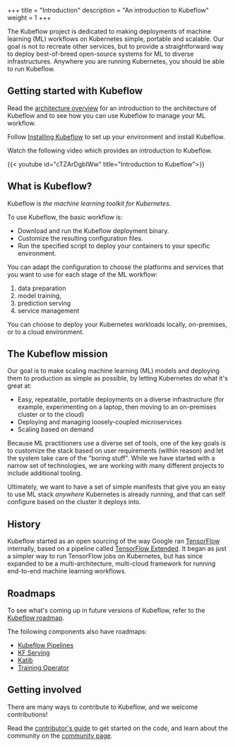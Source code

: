 +++
title = "Introduction"
description = "An introduction to Kubeflow"
weight = 1
+++

The Kubeflow project is dedicated to making deployments of machine learning (ML)
workflows on Kubernetes simple, portable and scalable. Our goal is not to
recreate other services, but to provide a straightforward way to deploy
best-of-breed open-source systems for ML to diverse infrastructures. Anywhere
you are running Kubernetes, you should be able to run Kubeflow.

## Getting started with Kubeflow

Read the [architecture overview](/docs/started/architecture/) for an
introduction to the architecture of Kubeflow and to see how you can use Kubeflow
to manage your ML workflow.

Follow [Installing Kubeflow](/docs/started/installing-kubeflow/) to set up
your environment and install Kubeflow.

Watch the following video which provides an introduction to Kubeflow.

{{< youtube id="cTZArDgbIWw" title="Introduction to Kubeflow">}}

## What is Kubeflow?

Kubeflow is _the machine learning toolkit for Kubernetes_.

To use Kubeflow, the basic workflow is:

- Download and run the Kubeflow deployment binary.
- Customize the resulting configuration files.
- Run the specified script to deploy your containers to your specific
  environment.

You can adapt the configuration to choose the platforms and services that you
want to use for each stage of the ML workflow: 

1. data preparation
2. model training,
3. prediction serving
4. service management

You can choose to deploy your Kubernetes workloads locally, on-premises, or to
a cloud environment.

## The Kubeflow mission

Our goal is to make scaling machine learning (ML) models and deploying them to
production as simple as possible, by letting Kubernetes do what it's great at:

- Easy, repeatable, portable deployments on a diverse infrastructure
  (for example, experimenting on a laptop, then moving to an on-premises
  cluster or to the cloud)
- Deploying and managing loosely-coupled microservices
- Scaling based on demand

Because ML practitioners use a diverse set of tools, one of the key goals is to
customize the stack based on user requirements (within reason) and let the
system take care of the "boring stuff". While we have started with a narrow set
of technologies, we are working with many different projects to include
additional tooling.

Ultimately, we want to have a set of simple manifests that give you an easy to
use ML stack _anywhere_ Kubernetes is already running, and that can self
configure based on the cluster it deploys into.

## History

Kubeflow started as an open sourcing of the way Google ran [TensorFlow](https://www.tensorflow.org/) internally, based on a pipeline called [TensorFlow Extended](https://www.tensorflow.org/tfx/). 
It began as just a simpler way to run TensorFlow jobs on Kubernetes, but has since expanded to be a multi-architecture, multi-cloud framework for running end-to-end machine learning workflows.

## Roadmaps

To see what's coming up in future versions of Kubeflow, refer to the [Kubeflow roadmap](https://github.com/kubeflow/kubeflow/blob/master/ROADMAP.md).

The following components also have roadmaps:

- [Kubeflow Pipelines](https://github.com/kubeflow/pipelines/blob/master/ROADMAP.md)
- [KF Serving](https://github.com/kubeflow/kfserving/blob/master/ROADMAP.md)
- [Katib](https://github.com/kubeflow/katib/blob/master/ROADMAP.md)
- [Training Operator](https://github.com/kubeflow/common/blob/master/ROADMAP.md)

## Getting involved

There are many ways to contribute to Kubeflow, and we welcome contributions!

Read the [contributor's guide](/docs/about/contributing/) to get started on the code, and learn about the community on the [community page](/docs/about/community/).
